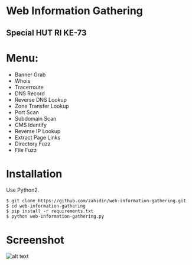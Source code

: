 # Web Information Gathering
## Special HUT RI KE-73

# Menu:
- Banner Grab
- Whois
- Tracerroute
- DNS Record
- Reverse DNS Lookup
- Zone Transfer Lookup
- Port Scan
- Subdomain Scan
- CMS Identify
- Reverse IP Lookup
- Extract Page Links
- Directory Fuzz
- File Fuzz

# Installation
Use Python2.
```
$ git clone https://github.com/zahidin/web-information-gathering.git
$ cd web-information-gathering
$ pip install -r requirements.txt
$ python web-information-gathering.py
```
# Screenshot
![alt text](https://drive.google.com/file/d/1lIOET89ivTfT2qye3rc4viHd0xjXii0v/view?usp=sharing)

